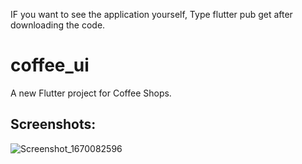 IF you want to see the application yourself, Type flutter pub get after downloading the code.

# coffee_ui

A new Flutter project for Coffee Shops.

## Screenshots:

![Screenshot_1670082596](https://user-images.githubusercontent.com/97155560/205449647-9a78e786-69df-43b7-968f-3a01b7b73665.png)

